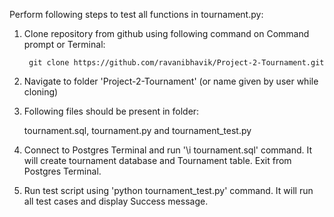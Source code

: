 Perform following steps to test all functions in tournament.py:

1. Clone repository from github using following command on Command prompt or Terminal:

        git clone https://github.com/ravanibhavik/Project-2-Tournament.git
    
2. Navigate to folder 'Project-2-Tournament' (or name given by user while cloning)

3. Following files should be present in folder:
   
   tournament.sql, tournament.py and tournament_test.py
   
4. Connect to Postgres Terminal and run '\i tournament.sql' command. It will create tournament 
   database and Tournament table. Exit from Postgres Terminal.

5. Run test script using 'python tournament_test.py' command. It will run all test cases
   and display Success message.